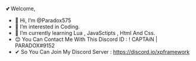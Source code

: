 💕 Welcome,


- 👋 Hi, I’m @Paradox575
- 👀 I’m interested in Coding.
- 🌱 I’m currently learning Lua , JavaSctipts , Html And Css.
- 😊 You Can Contact Me With This Discord ID : ! CAPTAiN | PARADOX#9152
- ✔  So You Can Join My Discord Server : https://discord.io/xpframework
